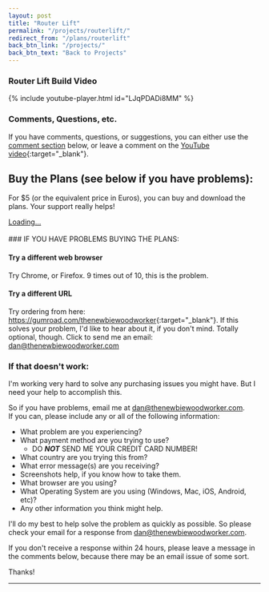 ```yaml
---
layout: post
title: "Router Lift"
permalink: "/projects/routerlift/"
redirect_from: "/plans/routerlift"
back_btn_link: "/projects/"
back_btn_text: "Back to Projects"
---
```

### Router Lift Build Video

{% include youtube-player.html id="LJqPDADi8MM" %}

<p></p>

### Comments, Questions, etc.

If you have comments, questions, or suggestions, you can either use the [comment section](#comments) below, or leave a comment on the [YouTube video](https://youtu.be/LJqPDADi8MM){:target="_blank"}.

## Buy the Plans (see below if you have problems):

For $5 (or the equivalent price in Euros), you can buy and download the plans. Your support really helps!

<script src="https://gumroad.com/js/gumroad-embed.js"></script>
<div class="gumroad-product-embed" data-gumroad-product-id="YqnyJu"><a href="https://gumroad.com/l/YqnyJu">Loading...</a></div>

<br/>
### IF YOU HAVE PROBLEMS BUYING THE PLANS:

#### Try a different web browser
Try Chrome, or Firefox. 9 times out of 10, this is the problem.

#### Try a different URL
Try ordering from here: <https://gumroad.com/thenewbiewoodworker>{:target="_blank"}. If this solves your problem, I'd like to hear about it, if you don't mind. Totally optional, though. Click to send me an email: <dan@thenewbiewoodworker.com>

### If that doesn't work:

I'm working very hard to solve any purchasing issues you might have. But I need your help to accomplish this.

So if you have problems, email me at <dan@thenewbiewoodworker.com>. <br/>
If you can, please include any or all of the following information:

* What problem are you experiencing?
* What payment method are you trying to use?
   * DO **_NOT_** SEND ME YOUR CREDIT CARD NUMBER!
* What country are you trying this from?
* What error message(s) are you receiving?
* Screenshots help, if you know how to take them.
* What browser are you using?
* What Operating System are you using (Windows, Mac, iOS, Android, etc)?
* Any other information you think might help.

I'll do my best to help solve the problem as quickly as possible. So please check your email for a response from dan@thenewbiewoodworker.com.

If you don't receive a response within 24 hours, please leave a message in the comments below, because there may be an email issue of some sort.

Thanks!

<p></p><hr class="hr-thick" style="margin-bottom: 30px;"><p></p>
